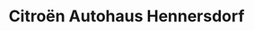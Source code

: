 ---
title: "Citroën Autohaus Hennersdorf"
url: /kubschuetz/citroen-autohaus-hennersdorf/
shop: Autohaus
---